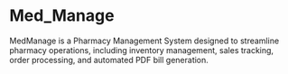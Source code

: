 # Med_Manage
MedManage is a Pharmacy Management System designed to streamline pharmacy operations, including inventory management, sales tracking, order processing, and automated PDF bill generation.
